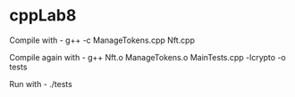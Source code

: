 # cppLab8

Compile with - g++ -c  ManageTokens.cpp Nft.cpp

Compile again with - g++ Nft.o ManageTokens.o MainTests.cpp -lcrypto -o tests

Run with - ./tests